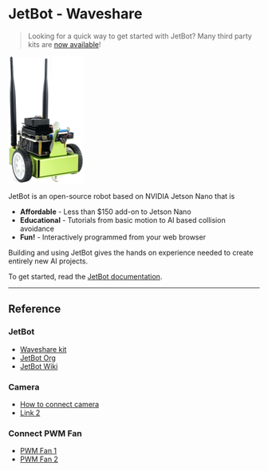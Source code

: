 # JetBot - Waveshare

> Looking for a quick way to get started with JetBot?  Many third party kits are [now available](https://jetbot.org/master/third_party_kits.html)!

<img src="assets/images/waveshare_jetbot.jpg" height="256">

JetBot is an open-source robot based on NVIDIA Jetson Nano that is

* **Affordable** - Less than $150 add-on to Jetson Nano
* **Educational** - Tutorials from basic motion to AI based collision avoidance
* **Fun!** - Interactively programmed from your web browser

Building and using JetBot gives the hands on experience needed to create entirely new AI projects.

To get started, read the [JetBot documentation](https://jetbot.org).

---

## Reference

### JetBot

* [Waveshare kit](https://www.waveshare.com/catalog/product/view/id/3755)
* [JetBot Org](https://jetbot.org/master/third_party_kits.html)
* [JetBot Wiki](https://www.waveshare.com/wiki/JetBot_AI_Kit)

### Camera

* [How to connect camera](https://www.okdo.com/project/get-started-with-jetson-nano-and-csi-camera/?ok_ts=1604953055958)
* [Link 2](https://www.jetsonhacks.com/2019/04/02/jetson-nano-raspberry-pi-camera/)

### Connect PWM Fan

* [PWM Fan 1](https://www.seeedstudio.com/blog/2020/05/27/configure-pwm-output-on-jetson-nano-m/)
* [PWM Fan 2](https://www.arduitronics.com/product/4232/dedicated-cooling-fan-for-jetson-nano-pwm-adjustment-%E0%B8%82%E0%B8%AD%E0%B8%87%E0%B9%81%E0%B8%97%E0%B9%89%E0%B8%88%E0%B8%B2%E0%B8%81-waveshare)
